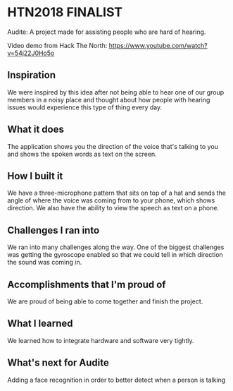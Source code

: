 # HTN2018 FINALIST
Audite: A project made for assisting people who are hard of hearing. 

Video demo from Hack The North:
https://www.youtube.com/watch?v=54j22J0Ho5o

## Inspiration
We were inspired by this idea after not being able to hear one of our group members in a noisy place and thought about how people with hearing issues would experience this type of thing every day. 

## What it does
The application shows you the direction of the voice that's talking to you and shows the spoken words as text on the screen.

## How I built it
We have a three-microphone pattern that sits on top of a hat and sends the angle of where the voice was coming from to your phone, which shows direction. We also have the ability to view the speech as text on a phone. 

## Challenges I ran into
We ran into many challenges along the way. One of the biggest challenges was getting the gyroscope enabled so that we could tell in which direction the sound was coming in.

## Accomplishments that I'm proud of
We are proud of being able to come together and finish the project.

## What I learned
We learned how to integrate hardware and software very tightly. 

## What's next for Audite
Adding a face recognition in order to better detect when a person is talking
